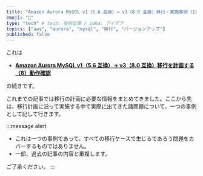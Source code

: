```yaml
---
title: "Amazon Aurora MySQL v1（5.6 互換）→ v3（8.0 互換）移行・実施事例（1）はじめに"
emoji: "🏃"
type: "tech" # tech: 技術記事 / idea: アイデア
topics: ["aws", "aurora", "mysql", "移行", "バージョンアップ"]
published: false
---
```


これは

- **[Amazon Aurora MySQL v1（5.6 互換）→ v3（8.0 互換）移行を計画する（8）動作確認](/hmatsu47/articles/aurora-mysql3-008-ope-check)**

の続きです。

これまでの記事では移行の計画に必要な情報をまとめてきました。ここから先は、移行計画に沿って実施する中で実際に出てきた諸問題について、一つの事例として記して行きます。

:::message alert

- これは一つの事例であって、すべての移行ケースで生じるであろう問題をカバーするものではありません。
- 一部、過去の記事の内容と重複します。

ご了承ください。
:::
